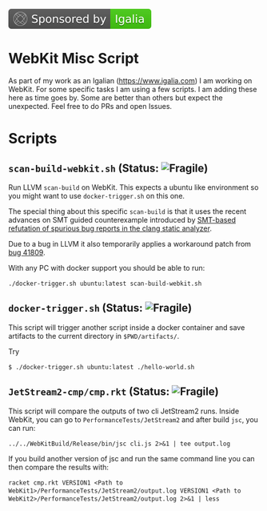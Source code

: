 [![](.github/badges/SponsoredbyIgalia.svg)](https://www.igalia.com)

# WebKit Misc Script

As part of my work as an Igalian (https://www.igalia.com) I am working on WebKit. For some specific tasks I am using a few scripts. I am adding these here as time goes by.
Some are better than others but expect the unexpected. Feel free to do PRs and open Issues.

# Scripts

## `scan-build-webkit.sh` (Status: ![Fragile](https://img.shields.io/badge/sh-Fragile-red.svg))

Run LLVM `scan-build` on WebKit. This expects a ubuntu like environment so you might want to use `docker-trigger.sh` on this one.

The special thing about this specific `scan-build` is that it uses the recent advances on SMT guided counterexample introduced by 
[SMT-based refutation of spurious bug reports in the clang static analyzer](https://dl.acm.org/citation.cfm?id=3339673).

Due to a bug in LLVM it also temporarily applies a workaround patch from [bug 41809](https://bugs.llvm.org/show_bug.cgi?id=41809).

With any PC with docker support you should be able to run:
```
./docker-trigger.sh ubuntu:latest scan-build-webkit.sh 
```

## `docker-trigger.sh` (Status: ![Fragile](https://img.shields.io/badge/sh-Fragile-red.svg))

This script will trigger another script inside a docker container and save artifacts to the current directory in `$PWD/artifacts/`.

Try
```
$ ./docker-trigger.sh ubuntu:latest ./hello-world.sh
```

## `JetStream2-cmp/cmp.rkt` (Status: ![Fragile](https://img.shields.io/badge/sh-Fragile-red.svg))

This script will compare the outputs of two cli JetStream2 runs. Inside WebKit, you can go to `PerformanceTests/JetStream2` and after build `jsc`, you can run:

```
../../WebKitBuild/Release/bin/jsc cli.js 2>&1 | tee output.log
```

If you build another version of jsc and run the same command line you can then compare the results with:

```
racket cmp.rkt VERSION1 <Path to WebKit1>/PerformanceTests/JetStream2/output.log VERSION1 <Path to WebKit2>/PerformanceTests/JetStream2/output.log 2>&1 | less
```
